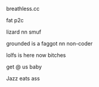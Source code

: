 breathless.cc

fat p2c

lizard
nn smuf

grounded is a faggot nn non-coder

lolfs is here now bitches


get @ us baby

Jazz eats ass
